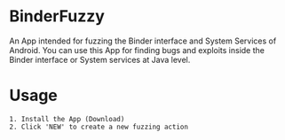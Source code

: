 # BinderFuzzy

An App intended for fuzzing the Binder interface and System Services of Android.
You can use this App for finding bugs and exploits inside the Binder interface or System services at Java level.

# Usage
```
1. Install the App (Download)
2. Click 'NEW' to create a new fuzzing action
```